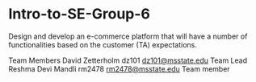 # Intro-to-SE-Group-6

Design and develop an e-commerce platform that will have a number of functionalities
based on the customer (TA) expectations.

Team Members
David Zetterholm	dz101	dz101@msstate.edu Team Lead
Reshma Devi Mandli	rm2478	rm2478@msstate.edu Team member
